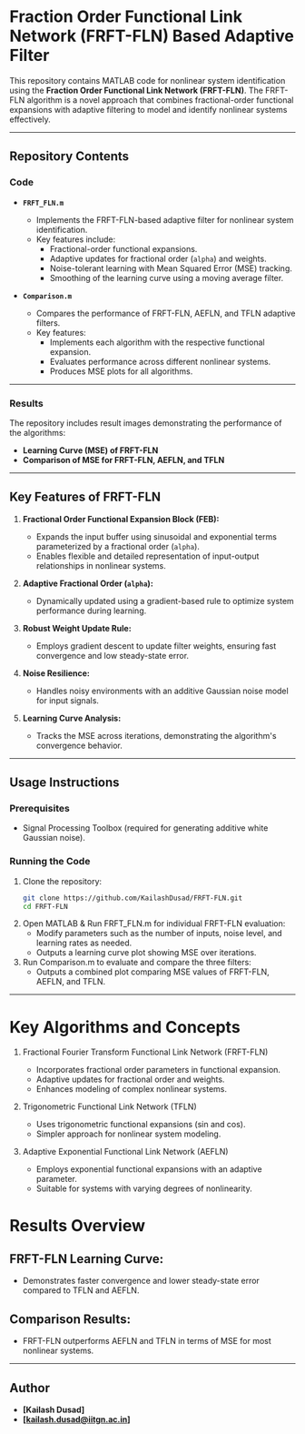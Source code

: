 # Fraction Order Functional Link Network (FRFT-FLN) Based Adaptive Filter

This repository contains MATLAB code for nonlinear system identification using the **Fraction Order Functional Link Network (FRFT-FLN)**. The FRFT-FLN algorithm is a novel approach that combines fractional-order functional expansions with adaptive filtering to model and identify nonlinear systems effectively.

---

## Repository Contents

### Code
- **`FRFT_FLN.m`**  
  - Implements the FRFT-FLN-based adaptive filter for nonlinear system identification.
  - Key features include:
    - Fractional-order functional expansions.
    - Adaptive updates for fractional order (`alpha`) and weights.
    - Noise-tolerant learning with Mean Squared Error (MSE) tracking.
    - Smoothing of the learning curve using a moving average filter.
   
 - **`Comparison.m`**
   - Compares the performance of FRFT-FLN, AEFLN, and TFLN adaptive filters.
   - Key features:
     - Implements each algorithm with the respective functional expansion.
     - Evaluates performance across different nonlinear systems.
     - Produces MSE plots for all algorithms.

---

### Results
The repository includes result images demonstrating the performance of the algorithms:
  - **Learning Curve (MSE) of FRFT-FLN**
  - **Comparison of MSE for FRFT-FLN, AEFLN, and TFLN**

---

## Key Features of FRFT-FLN

1. **Fractional Order Functional Expansion Block (FEB):**
   - Expands the input buffer using sinusoidal and exponential terms parameterized by a fractional order (`alpha`).
   - Enables flexible and detailed representation of input-output relationships in nonlinear systems.

2. **Adaptive Fractional Order (`alpha`):**
   - Dynamically updated using a gradient-based rule to optimize system performance during learning.

3. **Robust Weight Update Rule:**
   - Employs gradient descent to update filter weights, ensuring fast convergence and low steady-state error.

4. **Noise Resilience:**
   - Handles noisy environments with an additive Gaussian noise model for input signals.

5. **Learning Curve Analysis:**
   - Tracks the MSE across iterations, demonstrating the algorithm's convergence behavior.

---

## Usage Instructions

### Prerequisites
- Signal Processing Toolbox (required for generating additive white Gaussian noise).

### Running the Code
1. Clone the repository:
   ```bash
   git clone https://github.com/KailashDusad/FRFT-FLN.git
   cd FRFT-FLN
   
2. Open MATLAB & Run FRFT_FLN.m for individual FRFT-FLN evaluation:
    - Modify parameters such as the number of inputs, noise level, and learning rates as needed.
    - Outputs a learning curve plot showing MSE over iterations.
3. Run Comparison.m to evaluate and compare the three filters:
    - Outputs a combined plot comparing MSE values of FRFT-FLN, AEFLN, and TFLN.

---

# Key Algorithms and Concepts
1. Fractional Fourier Transform Functional Link Network (FRFT-FLN)

    - Incorporates fractional order parameters in functional expansion.
    - Adaptive updates for fractional order and weights.
    - Enhances modeling of complex nonlinear systems.

2. Trigonometric Functional Link Network (TFLN)

    - Uses trigonometric functional expansions (sin and cos).
    - Simpler approach for nonlinear system modeling.

3. Adaptive Exponential Functional Link Network (AEFLN)

    - Employs exponential functional expansions with an adaptive parameter.
    - Suitable for systems with varying degrees of nonlinearity.

# Results Overview
 ## FRFT-FLN Learning Curve:
   - Demonstrates faster convergence and lower steady-state error compared to TFLN and AEFLN.
## Comparison Results:
  - FRFT-FLN outperforms AEFLN and TFLN in terms of MSE for most nonlinear systems.

---
## Author

- **[Kailash Dusad]**  
- **[kailash.dusad@iitgn.ac.in]**  

